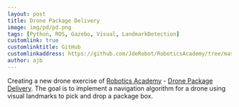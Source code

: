 ```yaml
---
layout: post
title: Drone Package Delivery
image: img/pd/pd.png
tags: [Python, ROS, Gazebo, Visual, LandmarkDetection]
customlink: true
customlinktitle: GitHub
customlinkaddress: https://github.com/JdeRobot/RoboticsAcademy/tree/master/exercises/static/exercises/package_delivery/web-template
author: ajb
---
```


Creating a new drone exercise of [Robotics Academy](https://github.com/JdeRobot/RoboticsAcademy) - [Drone Package Delivery](https://jderobot.github.io/RoboticsAcademy/exercises/Drones/package_delivery). The goal is to implement a navigation algorithm for a drone using visual landmarks to pick and drop a package box.